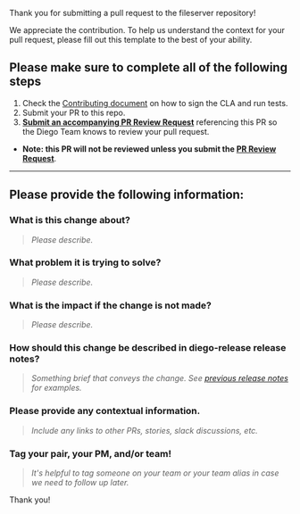 Thank you for submitting a pull request to the fileserver repository!

We appreciate the contribution. To help us understand the context for your pull request, please fill out this template to the best of your ability.

## Please make sure to complete all of the following steps

1. Check the [Contributing document](https://github.com/cloudfoundry/diego-release/blob/develop/CONTRIBUTING.md) on how to sign the CLA and run tests.
1. Submit your PR to this repo.
1. [**Submit an accompanying PR Review Request**](https://github.com/cloudfoundry/diego-release/issues/new?assignees=&labels=&template=pr-review-request.md&title=%5BPR+REVIEW%5D%3A) referencing this PR so the Diego Team knows to review your pull request. 
* **Note: this PR will not be reviewed unless you submit the [PR Review Request](https://github.com/cloudfoundry/diego-release/issues/new?assignees=&labels=&template=pr-review-request.md&title=%5BPR+REVIEW%5D%3A)**.

***************************

## Please provide the following information:

### What is this change about?

> _Please describe._

### What problem it is trying to solve?

> _Please describe._

### What is the impact if the change is not made?

> _Please describe._

### How should this change be described in diego-release release notes?

> _Something brief that conveys the change. See [previous release notes](https://github.com/cloudfoundry/diego-release/releases) for examples._

### Please provide any contextual information.

> _Include any links to other PRs, stories, slack discussions, etc._

### Tag your pair, your PM, and/or team!

> _It's helpful to tag someone on your team or your team alias in case we need to follow up later._

Thank you!
